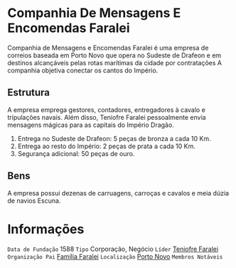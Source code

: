 <!-- TITLE: Companhia De Mensagens E Encomendas Faralei -->
<!-- SUBTITLE: Visão geral sobre Companhia De Mensagens E Encomendas Faralei -->

# Companhia De Mensagens E Encomendas Faralei
Companhia de Mensagens e Encomendas Faralei é uma empresa de correios baseada em Porto Novo que opera no Sudeste de Drafeon e em destinos alcançáveis pelas rotas marítimas da cidade por contratações A companhia objetiva conectar os cantos do Império.

## Estrutura
A empresa emprega gestores, contadores, entregadores à cavalo e tripulações navais. Além disso, Teniofre Faralei pessoalmente envia mensagens mágicas para as capitais do Império Dragão.  

1. Entrega no Sudeste de Drafeon: 5 peças de bronza a cada 10 Km.
2. Entrega ao resto do Império: 2 peças de prata a cada 10 Km.
3. Segurança adicional: 50 peças de ouro.


## Bens
A empresa possui dezenas de carruagens, carroças e cavalos e meia dúzia de navios Escuna.

# Informações
`Data de Fundação` 1588
`Tipo` Corporação, Negócio
`Líder` [Teniofre Faralei]()
`Organização Pai` [Família Faralei](http://localhost/faccoes/facoes-familiares/familia-faralei#familia-faralei)
`Localização` [Porto Novo]()
`Membros Notáveis`


